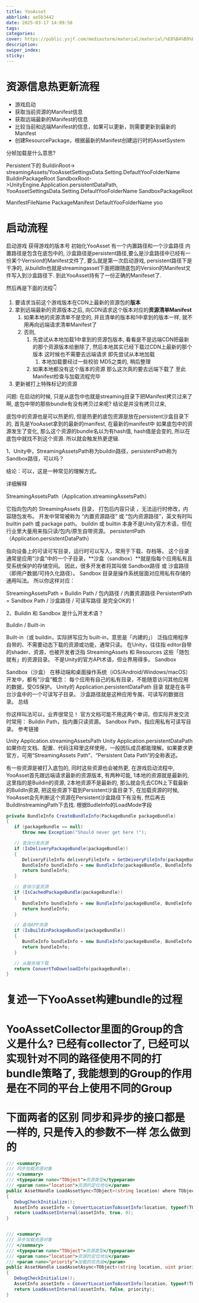 ```yaml
---
title: YooAsset
abbrlink: ae5b3442
date: 2025-03-17 14:09:58
tags:
categories:
cover: https://public.ysjf.com/mediastorm/material/material/%E8%B4%B9%E5%B0%94%E7%8F%AD%E5%85%8B%E6%96%AF-11-%E8%BF%91%E6%99%AF-20250107.JPG
description:
swiper_index:
sticky:
---
```


# 资源信息热更新流程

- 游戏启动
- 获取当前资源的Manifest信息
- 获取远端最新的Manifest的信息
- 比较当前和远端Manifest的信息，如果可以更新，则需要更新到最新的Manifest
- 创建ResourcePackage，根据最新的Manifest创建运行时的AssetSystem

分帧加载是什么意思?

Persistent下的
BuildinRoot-> streamingAssets/YooAssetSettingsData.Setting.DefaultYooFolderName
BuildinPackageRoot
SandboxRoot->UnityEngine.Application.persistentDataPath, YooAssetSettingsData.Setting.DefaultYooFolderName
SandboxPackageRoot

ManifestFileName PackageManifest
DefaultYooFolderName yoo


# 启动流程

启动游戏
获得游戏的版本号
初始化YooAsset
有一个内置路径和一个沙盒路径
内置路径是包含在底包中的, 沙盒路径是persistent路径,要么是沙盒路径中已经有一份某个Verrsion的Manifest文件了, 要么就是第一次启动游戏, persistent路径下是干净的, 从buildIn也就是streamingasset下面把跟随底包的Version的Manifest文件写入到沙盒路径下. 到此YooAsset持有了一份正确的Manifeset了.

然后再是下面的流程👇

1. 要请求当前这个游戏版本在CDN上最新的资源包的**版本**
2. 拿到远端最新的资源版本之后, 向CDN请求这个版本对应的**资源清单Manifest**
   1. 如果本地的资源清单不是空的, 并且清单的版本和1中拿到的版本一样, 就不用再向远端请求清单Manifest了
   2. 否则,
      1. 先尝试从本地加载1中拿到的资源包版本, 看看是不是远端CDN把最新的那个资源版本给删除了, 然后本地其实已经下载过CDN上最新的那个版本 这时候也不需要去远端请求 即先尝试从本地加载
         1. 本地加载要经过一些校验 MD5之类的, 稍后整理
      2. 如果本地都没有这个版本的资源 那么这次真的要去远端下载了 至此Manifest检查与加载流程完毕
3. 更新被打上特殊标记的资源

问题: 在启动的时候, 只是从底包中也就是streaming目录下把Manifest拷贝过来了啊, 底包中带的那些bundle有没有拷贝过来呢? 结论是并没有拷贝过来, 

底包中的资源也是可以热更的, 但是热更的底包资源是放在persistent沙盒目录下的, 首先是YooAsset拿到的最新的manifest, 在最新的manifest中 如果底包中的资源发生了变化, 那么这个资源的bundle名以为有hash值, hash值是会变的, 所以在底包中就找不到这个资源. 所以就会触发热更逻辑.

1、Unity中，StreamingAssetsPath称为buildin路径，persistentPath称为Sandbox路径，可以吗？

结论：可以，这是一种常见的理解方式。

详细解释

StreamingAssetsPath（Application.streamingAssetsPath）

它指向包内的 StreamingAssets 目录， 打包后内容只读 ，无法运行时修改，内容随包发布。
开发中常常被称为 “内置资源路径” 或 “包内资源路径”，英文有时叫 builtin path 或 package path。
buildin 或 builtin 本身不是Unity官方术语，但在行业里大量用来指只读/包内/原生自带资源。
persistentPath（Application.persistentDataPath）

指向设备上的可读可写目录，运行时可以写入，常用于下载、存档等。
这个目录通常是应用“沙盒”中的一个子目录，**沙盒（sandbox）**就是指每个应用私有且受系统保护的存储空间。
因此，很多开发者将其叫做 Sandbox路径 或 沙盒路径（即用户数据/可持久化路径）。
Sandbox 目录是操作系统层面对应用私有存储的通用叫法。
所以你这样对应：

StreamingAssetsPath = Buildin Path / 包内路径 / 内置资源路径
PersistentPath = Sandbox Path / 沙盒路径 / 可读写路径
是完全OK的！

2、Buildin 和 Sandbox 是什么开发术语？

Buildin / Built-in

Built-in（或 buildin，实际拼写应为 built-in，意思是「内建的」）
泛指应用程序自带的、不需要动态下载的资源或功能，通常只读。
在Unity，往往指 editor自带的shader、资源，也被开发者泛指 StreamingAssets 和 Resources 这些「随包就有」的资源目录。
不是Unity的官方API术语，但业界用得多。
Sandbox

Sandbox（沙盒）
在移动端和桌面操作系统（iOS/Android/Windows/macOS）开发中，都有“沙盒”概念：
每个应用有自己的私有目录，不能随意访问其他应用的数据，受OS保护。
Unity的 Application.persistentDataPath 目录 就是在各平台沙盒中的一个可读写子目录。
沙盒路径就是这种应用专属、可读写的数据目录。
总结

你这样叫法可以，业界很常见！
官方文档可能不用这两个单词，但实际开发交流时常用：
Buildin Path，指内置只读资源。
Sandbox Path，指应用私有可读写目录。
参考链接

Unity Application.streamingAssetsPath
Unity Application.persistentDataPath
如果你在文档、配置、代码注释里这样使用，一般团队成员都能理解。如果要求更官方，可用“StreamingAssets Path”、“Persistent Data Path”的全称表述。


有一些资源是被打入底包的, 同时这些资源也会被热更, 在游戏启动流程中, YooAsset首先跟远端请求最新的资源版本, 有两种可能, 1本地的资源就是最新的, 这里指的是Buildin的资源, 2本地资源不是最新的, 那么就会先去CDN上下载最新的BuildIn资源, 把这些资源下载到Persistent沙盒目录下, 在加载资源的时候, YooAsset会先判断这个资源在Persistent沙盒路径下有没有, 然后再去BuildInstreamingPath下去找.
根据BudleInfo的LoadMode字段


```C#
private BundleInfo CreateBundleInfo(PackageBundle packageBundle)
{
   if (packageBundle == null)
      throw new Exception("Should never get here !");

   // 查询分发资源
   if (IsDeliveryPackageBundle(packageBundle))
   {
      DeliveryFileInfo deliveryFileInfo = GetDeiveryFileInfo(packageBundle);
      BundleInfo bundleInfo = new BundleInfo(packageBundle, BundleInfo.ELoadMode.LoadFromDelivery, deliveryFileInfo.DeliveryFilePath, deliveryFileInfo.DeliveryFileOffset);
      return bundleInfo;
   }

   // 查询沙盒资源
   if (IsCachedPackageBundle(packageBundle))
   {
      BundleInfo bundleInfo = new BundleInfo(packageBundle, BundleInfo.ELoadMode.LoadFromCache);
      return bundleInfo;
   }

   // 查询APP资源
   if (IsBuildinPackageBundle(packageBundle))
   {
      BundleInfo bundleInfo = new BundleInfo(packageBundle, BundleInfo.ELoadMode.LoadFromStreaming);
      return bundleInfo;
   }

   // 从服务端下载
   return ConvertToDownloadInfo(packageBundle);
}
```

# 复述一下YooAsset构建bundle的过程


# YooAssetCollector里面的Group的含义是什么? 已经有collector了, 已经可以实现针对不同的路径使用不同的打bundle策略了, 我能想到的Group的作用是在不同的平台上使用不同的Group


# 下面两者的区别 同步和异步的接口都是一样的, 只是传入的参数不一样 怎么做到的

```C#
/// <summary>
/// 同步加载资源对象
/// </summary>
/// <typeparam name="TObject">资源类型</typeparam>
/// <param name="location">资源的定位地址</param>
public AssetHandle LoadAssetSync<TObject>(string location) where TObject : UnityEngine.Object
{
   DebugCheckInitialize();
   AssetInfo assetInfo = ConvertLocationToAssetInfo(location, typeof(TObject));
   return LoadAssetInternal(assetInfo, true, 0);
}


/// <summary>
/// 异步加载资源对象
/// </summary>
/// <typeparam name="TObject">资源类型</typeparam>
/// <param name="location">资源的定位地址</param>
/// <param name="priority">加载的优先级</param>
public AssetHandle LoadAssetAsync<TObject>(string location, uint priority = 0) where TObject : UnityEngine.Object
{
   DebugCheckInitialize();
   AssetInfo assetInfo = ConvertLocationToAssetInfo(location, typeof(TObject));
   return LoadAssetInternal(assetInfo, false, priority);
}
```